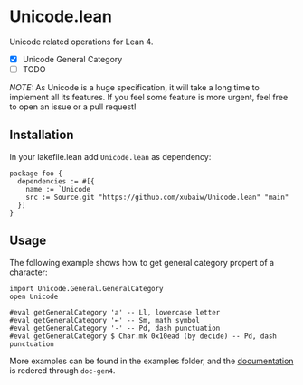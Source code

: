 # Unicode.lean

Unicode related operations for Lean 4.

- [x] Unicode General Category
- [ ] TODO

*NOTE:* As Unicode is a huge specification, it will take a long time to implement all its features. If you feel some feature is more urgent, feel free to open an issue or a pull request!

## Installation

In your lakefile.lean add `Unicode.lean` as dependency:

```lean
package foo {
  dependencies := #[{
    name := `Unicode
    src := Source.git "https://github.com/xubaiw/Unicode.lean" "main" 
  }]
}
```

## Usage

The following example shows how to get general category propert of a character:

```lean
import Unicode.General.GeneralCategory
open Unicode

#eval getGeneralCategory 'a' -- Ll, lowercase letter
#eval getGeneralCategory '←' -- Sm, math symbol
#eval getGeneralCategory '-' -- Pd, dash punctuation
#eval getGeneralCategory $ Char.mk 0x10ead (by decide) -- Pd, dash punctuation
```

More examples can be found in the examples folder, and the [documentation](https://xubaiw.github.io/Unicode.lean/Unicode.html) is redered through `doc-gen4`.